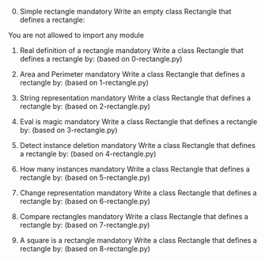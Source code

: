 0. Simple rectangle
mandatory
Write an empty class Rectangle that defines a rectangle:

You are not allowed to import any module

1. Real definition of a rectangle
mandatory
Write a class Rectangle that defines a rectangle by: (based on 0-rectangle.py)

2. Area and Perimeter
mandatory
Write a class Rectangle that defines a rectangle by: (based on 1-rectangle.py)

3. String representation
mandatory
Write a class Rectangle that defines a rectangle by: (based on 2-rectangle.py)

4. Eval is magic
mandatory
Write a class Rectangle that defines a rectangle by: (based on 3-rectangle.py)

5. Detect instance deletion
mandatory
Write a class Rectangle that defines a rectangle by: (based on 4-rectangle.py)

6. How many instances
mandatory
Write a class Rectangle that defines a rectangle by: (based on 5-rectangle.py)

7. Change representation
mandatory
Write a class Rectangle that defines a rectangle by: (based on 6-rectangle.py)

8. Compare rectangles
mandatory
Write a class Rectangle that defines a rectangle by: (based on 7-rectangle.py)

9. A square is a rectangle
mandatory
Write a class Rectangle that defines a rectangle by: (based on 8-rectangle.py)
